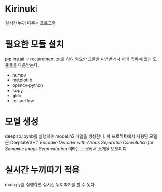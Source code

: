 # Kirinuki
실시간 누끼 따주는 프로그램

# 필요한 모듈 설치
pip install -r requirement.txt를 하여 필요한 모듈을 다운받거나 아래 목록에 있는 모듈들을 다운받는다.
* numpy
* matplotlib
* opencv-python
* scipy
* glob
* tensorflow

# 모델 생성
deeplab.ipynb를 실행하여 model.h5 파일을 생성한다.
이 프로젝트에서 사용된 모델은 DeeplabV3+로 *Encoder-Decoder with Atrous Separable Convolution for Semantic Image Segmentation* 이라는 논문에서 소개된 모델이다

# 실시간 누끼따기 적용
main.py를 실행하면 실시간 누끼따기를 할 수 있다
